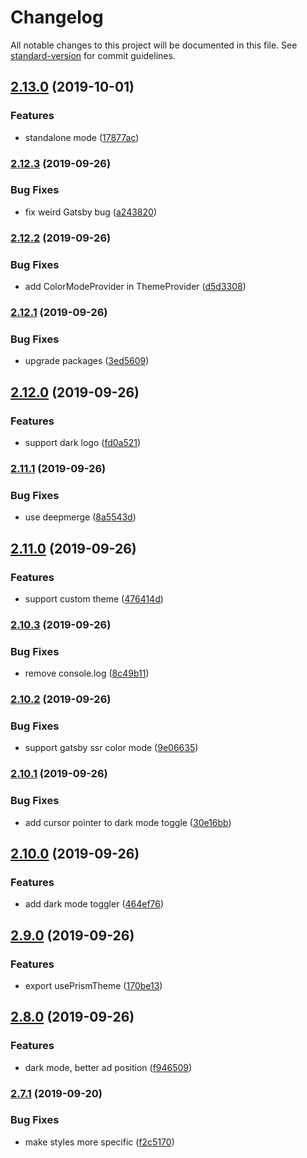 # Changelog

All notable changes to this project will be documented in this file. See [standard-version](https://github.com/conventional-changelog/standard-version) for commit guidelines.

## [2.13.0](https://github.com/smooth-code/smooth-doc/compare/v2.12.3...v2.13.0) (2019-10-01)


### Features

* standalone mode ([17877ac](https://github.com/smooth-code/smooth-doc/commit/17877ac))

### [2.12.3](https://github.com/smooth-code/smooth-doc/compare/v2.12.2...v2.12.3) (2019-09-26)


### Bug Fixes

* fix weird Gatsby bug ([a243820](https://github.com/smooth-code/smooth-doc/commit/a243820))

### [2.12.2](https://github.com/smooth-code/smooth-doc/compare/v2.12.1...v2.12.2) (2019-09-26)


### Bug Fixes

* add ColorModeProvider in ThemeProvider ([d5d3308](https://github.com/smooth-code/smooth-doc/commit/d5d3308))

### [2.12.1](https://github.com/smooth-code/smooth-doc/compare/v2.12.0...v2.12.1) (2019-09-26)


### Bug Fixes

* upgrade packages ([3ed5609](https://github.com/smooth-code/smooth-doc/commit/3ed5609))

## [2.12.0](https://github.com/smooth-code/smooth-doc/compare/v2.11.1...v2.12.0) (2019-09-26)


### Features

* support dark logo ([fd0a521](https://github.com/smooth-code/smooth-doc/commit/fd0a521))

### [2.11.1](https://github.com/smooth-code/smooth-doc/compare/v2.11.0...v2.11.1) (2019-09-26)


### Bug Fixes

* use deepmerge ([8a5543d](https://github.com/smooth-code/smooth-doc/commit/8a5543d))

## [2.11.0](https://github.com/smooth-code/smooth-doc/compare/v2.10.3...v2.11.0) (2019-09-26)


### Features

* support custom theme ([476414d](https://github.com/smooth-code/smooth-doc/commit/476414d))

### [2.10.3](https://github.com/smooth-code/smooth-doc/compare/v2.10.2...v2.10.3) (2019-09-26)


### Bug Fixes

* remove console.log ([8c49b11](https://github.com/smooth-code/smooth-doc/commit/8c49b11))

### [2.10.2](https://github.com/smooth-code/smooth-doc/compare/v2.10.1...v2.10.2) (2019-09-26)


### Bug Fixes

* support gatsby ssr color mode ([9e06635](https://github.com/smooth-code/smooth-doc/commit/9e06635))

### [2.10.1](https://github.com/smooth-code/smooth-doc/compare/v2.10.0...v2.10.1) (2019-09-26)


### Bug Fixes

* add cursor pointer to dark mode toggle ([30e16bb](https://github.com/smooth-code/smooth-doc/commit/30e16bb))

## [2.10.0](https://github.com/smooth-code/smooth-doc/compare/v2.9.0...v2.10.0) (2019-09-26)


### Features

* add dark mode toggler ([464ef76](https://github.com/smooth-code/smooth-doc/commit/464ef76))

## [2.9.0](https://github.com/smooth-code/smooth-doc/compare/v2.8.0...v2.9.0) (2019-09-26)


### Features

* export usePrismTheme ([170be13](https://github.com/smooth-code/smooth-doc/commit/170be13))

## [2.8.0](https://github.com/smooth-code/smooth-doc/compare/v2.7.1...v2.8.0) (2019-09-26)


### Features

* dark mode, better ad position ([f946509](https://github.com/smooth-code/smooth-doc/commit/f946509))

### [2.7.1](https://github.com/smooth-code/smooth-doc/compare/v2.7.0...v2.7.1) (2019-09-20)


### Bug Fixes

* make styles more specific ([f2c5170](https://github.com/smooth-code/smooth-doc/commit/f2c5170))
